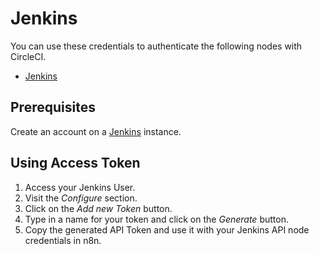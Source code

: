 # Jenkins

You can use these credentials to authenticate the following nodes with CircleCI.

- [Jenkins](/integrations/nodes/n8n-nodes-base.jenkins/)


## Prerequisites

Create an account on a [Jenkins](https://www.jenkins.io/) instance.

## Using Access Token

1. Access your Jenkins User.
2. Visit the *Configure* section.
3. Click on the *Add new Token* button.
4. Type in a name for your token and click on the *Generate* button.
5. Copy the generated API Token and use it with your Jenkins API node credentials in n8n.

